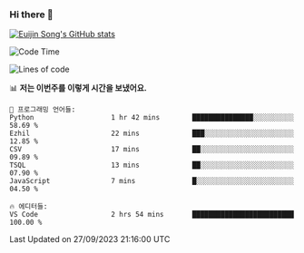 ### Hi there 👋

[![Euijin Song's GitHub stats](https://github-readme-stats.vercel.app/api?username=lstar2397&count_private=true&show_icons=true&theme=tokyonight&locale=kr)](https://github.com/anuraghazra/github-readme-stats)

<!--START_SECTION:waka-->
![Code Time](http://img.shields.io/badge/Code%20Time-200%20hrs%2035%20mins-blue)

![Lines of code](https://img.shields.io/badge/%EC%A0%80%EB%8A%94%20%EC%97%AC%ED%83%9C%EA%B9%8C%EC%A7%80%20-748.3%20thousand%20%EC%A4%84%EC%9D%98%20%EC%BD%94%EB%93%9C%EB%A5%BC%20%EC%9E%91%EC%84%B1%ED%96%88%EC%96%B4%EC%9A%94.-blue)

📊 **저는 이번주를 이렇게 시간을 보냈어요.** 

```text
💬 프로그래밍 언어들: 
Python                   1 hr 42 mins        ███████████████░░░░░░░░░░   58.69 % 
Ezhil                    22 mins             ███░░░░░░░░░░░░░░░░░░░░░░   12.85 % 
CSV                      17 mins             ██░░░░░░░░░░░░░░░░░░░░░░░   09.89 % 
TSQL                     13 mins             ██░░░░░░░░░░░░░░░░░░░░░░░   07.90 % 
JavaScript               7 mins              █░░░░░░░░░░░░░░░░░░░░░░░░   04.50 % 

🔥 에디터들: 
VS Code                  2 hrs 54 mins       █████████████████████████   100.00 % 
```


 Last Updated on 27/09/2023 21:16:00 UTC
<!--END_SECTION:waka-->

<!--
**lstar2397/lstar2397** is a ✨ _special_ ✨ repository because its `README.md` (this file) appears on your GitHub profile.

Here are some ideas to get you started:

- 🔭 I’m currently working on ...
- 🌱 I’m currently learning ...
- 👯 I’m looking to collaborate on ...
- 🤔 I’m looking for help with ...
- 💬 Ask me about ...
- 📫 How to reach me: ...
- 😄 Pronouns: ...
- ⚡ Fun fact: ...
-->
